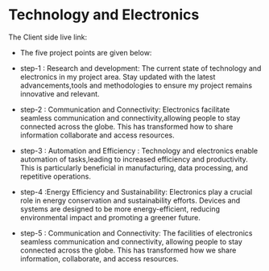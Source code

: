 # Technology and Electronics 

The Client side live link: 




- The five project points are given below:

- step-1 : Research and development: The current state of technology and electronics in my project area. Stay updated with the latest advancements,tools and methodologies to ensure my project remains innovative and relevant.


- step-2 : Communication and Connectivity: Electronics facilitate seamless communication and connectivity,allowing people to stay connected across the globe. This has transformed how to share information collaborate and access resources.

- step-3 : Automation and Efficiency : Technology and electronics enable automation of tasks,leading to increased efficiency and productivity. This is particularly beneficial in manufacturing, data processing, and repetitive operations.

 - step-4 :Energy Efficiency and Sustainability: Electronics play a crucial role in energy conservation and sustainability efforts. Devices and systems are designed to be more energy-efficient, reducing environmental impact and promoting a greener future.

 - step-5 : Communication and Connectivity: The facilities of electronics seamless communication and connectivity, allowing people to stay connected across the globe. This has transformed how we share information, collaborate, and access resources.
